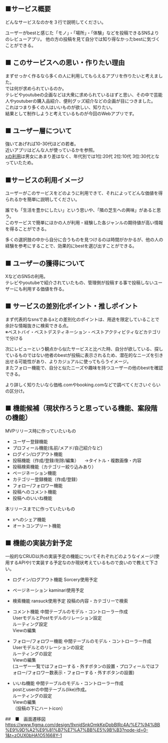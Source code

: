 ## ■サービス概要
どんなサービスなのかを３行で説明してください。  

ユーザーがbestと感じた「モノ」・「場所」・「体験」などを投稿できるSNSよりのレビューアプリ。
他の方の投稿を見て自分では知り得なかったbestに気づくことができる。  


## ■ このサービスへの思い・作りたい理由
まずせっかく作るなら多くの人に利用してもらえるアプリを作りたいと考えました。  
では何が求められているのか。  
テレビやyoutubeの企画などは大衆に求められているはずと思い、その中で芸能人やyoutuberの購入品紹介、便利グッズ紹介などの企画が目につきました。  
これはつまり多くの人はいいものが欲しい、知りたい。  
結果として制作しようと考えているものが今回のWebアプリです。  


## ■ ユーザー層について
強いてあげれば10-30代ほどの若者。  
近いアプリはどんな人が使っているかを参照。  
[xの利用](https://www.glad-cube.com/blog/?p=35640)は男女にあまり差はなく、年代別では1位:20代 2位:10代 3位:30代となっていたため。  

## ■サービスの利用イメージ
ユーザーがこのサービスをどのように利用できて、それによってどんな価値を得られるかを簡単に説明してください。  

誰でも「生活を豊かにしたい」という思いや、「隣の芝生への興味」があると思う。  
このサービスで簡単にほかの人が利用・経験した各ジャンルの期待値が高い情報を得ることができる。  

多くの選択肢の中から自分に合うものを見つけるのは時間がかかるが、他の人の経験を参考にすることで、効果的にbestを選び出すことができる。


## ■ ユーザーの獲得について
XなどのSNSの利用。  
テレビやyoutubeで紹介されていたもの、管理側が投稿する事で投稿しないユーザーにも利用する価値を作る。


## ■ サービスの差別化ポイント・推しポイント
まず代表的なsnsであるxとの差別化のポイントは、用途を限定していることで余計な情報抜きに検索できる点。  
※ベストバイ・ベストデスティネーション・ベストアクティビティなどカテゴリで分ける  

次にレビューという観点から似たサービスと比べた時、自分が欲している、探しているものではない他者のbestが投稿に表示されるため、潜在的なニーズを引き出せる可能性があり、よりカジュアルに使ってもらうイメージ。  
またフォロー機能で、自分と似たニーズや趣味を持つユーザーの他のbestを確認できる。  

より詳しく知りたいなら価格.comやbooking.comなどで調べてくださいぐらいの区分け。


## ■ 機能候補（現状作ろうと思っている機能、案段階の機能）
MVPリリース時に作っていたいもの
- ユーザー登録機能
- プロフィール機能(名前/メアド/自己紹介など)
- ログイン/ログアウト機能
- 投稿機能（作成/登録/削除/編集）
　→タイトル・複数画像・内容
- 投稿検索機能（カテゴリー絞り込みあり）
- ページネーション機能
- カテゴリー登録機能（作成/登録）
- フォロー/フォロワー機能
- 投稿へのコメント機能
- 投稿へのいいね機能

本リリースまでに作っていたいもの
- xへのシェア機能
- オートコンプリート機能


## ■ 機能の実装方針予定
一般的なCRUD以外の実装予定の機能についてそれぞれどのようなイメージ(使用するAPIや)で実装する予定なのか現状考えているもので良いので教えて下さい。  

- ログイン/ログアウト機能
Sorcery使用予定

- ページネーション
kaminari使用予定

- 検索機能
ransuck使用予定
投稿の内容・カテゴリーで検索

- コメント機能
中間テーブルのモデル・コントローラー作成  
UserモデルとPostモデルのリレーション設定  
ルーティング設定  
Viewの編集  

- フォロー/フォロワー機能
中間テーブルのモデル・コントローラー作成  
Userモデルとのリレーションの設定  
ルーティングの設定  
Viewの編集  
(ユーザー一覧ではフォローする・外すボタンの設置・プロフィールではフォロー/フォロワー数表示・フォローする・外すボタンの設置)

- いいね機能
中間テーブルのモデル・コントローラー作成  
postとuserの中間テーブル(like)作成。  
ルーティングの設定  
Viewの編集  
（投稿の下にハートicon）

##　■　画面遷移図
https://www.figma.com/design/9xnjdSnkOmkKpDpbBlRc4A/%E7%94%BB%E9%9D%A2%E9%81%B7%E7%A7%BB%E5%9B%B3?node-id=0-1&t=zOUX0bHA1O51668Y-1
